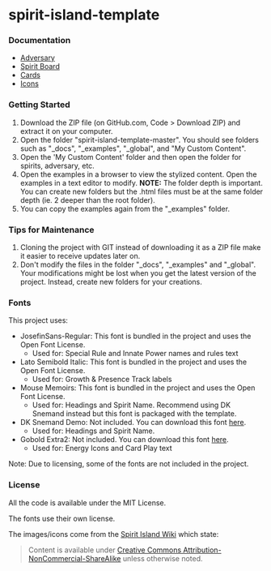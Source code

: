 # spirit-island-template

### Documentation

- [Adversary](_docs/adversary.md)
- [Spirit Board](_docs/board_front.md)
- [Cards](_docs/card.md)
- [Icons](_docs/icon.md)

### Getting Started

1. Download the ZIP file (on GitHub.com, Code > Download ZIP) and extract it on your computer.
2. Open the folder "spirit-island-template-master". You should see folders such as "_docs", "_examples", "_global", and "My Custom Content". 
3. Open the 'My Custom Content' folder and then open the folder for spirits, adversary, etc.
4. Open the examples in a browser to view the stylized content. Open the examples in a text editor to modify.
     **NOTE:** The folder depth is important. You can create new folders but the .html files must be at the same folder depth (ie. 2 deeper than the root folder).
5. You can copy the examples again from the "_examples" folder.

### Tips for Maintenance

1. Cloning the project with GIT instead of downloading it as a ZIP file make it easier to receive updates later on.
2. Don't modify the files in the folder "_docs", "_examples" and "_global". Your modifications might be lost when you get the latest version of the project. Instead, create new folders for your creations.

### Fonts

This project uses:

- JosefinSans-Regular: This font is bundled in the project and uses the Open Font License.
	- Used for: Special Rule and Innate Power names and rules text
- Lato Semibold Italic: This font is bundled in the project and uses the Open Font License.
	- Used for: Growth & Presence Track labels
- Mouse Memoirs: This font is bundled in the project and uses the Open Font License.
	- Used for: Headings and Spirit Name. Recommend using DK Snemand instead but this font is packaged with the template.
- DK Snemand Demo: Not included. You can download this font [here](https://www.dafont.com/dk-snemand.font).
	- Used for: Headings and Spirit Name.
- Gobold Extra2: Not included. You can download this font [here](https://www.dafont.com/fr/gobold.font).
	- Used for: Energy Icons and Card Play text

Note: Due to licensing, some of the fonts are not included in the project.

### License

All the code is available under the MIT License.

The fonts use their own license.

The images/icons come from the [Spirit Island Wiki](https://spiritislandwiki.com/index.php?title=Main_Page) which state:

> Content is available under [Creative Commons Attribution-NonCommercial-ShareAlike](https://creativecommons.org/licenses/by-nc-sa/4.0/legalcode) unless otherwise noted.
